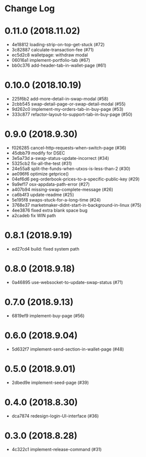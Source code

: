 # Change Log

# 0.11.0 (2018.11.02)

- 4e18812 loading-strip-on-top-get-stuck (#72)
- 3c82887 calculate-transaction-fee (#71)
- ec5d2c8 walletpage: withdraw modal
- 06016a1 implement-portfolio-tab (#67)
- bb0c376 add-header-tab-in-wallet-page (#61)

# 0.10.0 (2018.10.19)

- 225f6b2 add-more-detail-in-swap-modal (#58)
- 2cbb545 swap-detail-page-or-swap-detail-modal (#55)
- 9d262c0 implement-my-orders-tab-in-buy-page (#53)
- 333c877 refactor-layout-to-support-tab-in-buy-page (#50)

# 0.9.0 (2018.9.30)

- f026285 cancel-http-requests-when-switch-page (#36)
- 45dbb79 modify for DSEC
- 3e5a73d a-swap-status-update-incorrect (#34)
- 5325cb2 fix-all-the-test (#31)
- 24e55a8 split-the-funds-when-utxos-is-less-than-2 (#30)
- ae096f6 optimize getprice()
- 04ef6d6 peg-orderbook-prices-to-a-specific-public-key (#29)
- 9a9ef17 osx-appdata-path-error (#27)
- a407b94 missing-swap-complete-message (#26)
- ca6b4f3 update-readme (#25)
- 5e195f8 swaps-stuck-for-a-long-time (#24)
- 3768e37 marketmaker-didnt-start-in-background-in-linux (#75)
- 4ee3876 fixed extra blank space bug
- a2cadeb fix WIN path

# 0.8.1 (2018.9.19)

- ed27cd4 build: fixed system path

# 0.8.0 (2018.9.18)

- 0a46895 use-websocket-to-update-swap-status (#71)

# 0.7.0 (2018.9.13)

- 6819ef9 implement-buy-page (#56)

# 0.6.0 (2018.9.04)

- 5d632f7 implement-send-section-in-wallet-page (#48)

# 0.5.0 (2018.9.01)

- 2dbed9e implement-seed-page (#39)

# 0.4.0 (2018.8.30)

- dca7874 redesign-login-UI-interface (#36)

# 0.3.0 (2018.8.28)

- 4c322c1 implement-release-command (#31)
